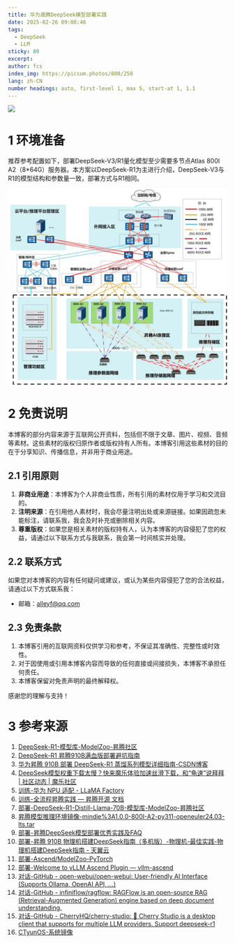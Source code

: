 ```yaml
---
title: 华为晟腾DeepSeek模型部署实践
date: 2025-02-26 09:08:46
tags:
  - DeepSeek
  - LLM
sticky: 80
excerpt: 
author: fcs
index_img: https://picsum.photos/800/250
lang: zh-CN
number headings: auto, first-level 1, max 5, start-at 1, 1.1
---
```


![](https://picsum.photos/800/250)

# 1 环境准备

推荐参考配置如下，部署DeepSeek-V3/R1量化模型至少需要多节点Atlas 800I A2（8*64G）服务器。本方案以DeepSeek-R1为主进行介绍，DeepSeek-V3与R1的模型结构和参数量一致，部署方式与R1相同。

![|475](https://raw.githubusercontent.com/Alleyf/PictureMap/main/blog/20250226091008107.png)

# 2 免责说明

本博客的部分内容来源于互联网公开资料，包括但不限于文章、图片、视频、音频等素材。这些素材的版权归原作者或版权持有人所有。本博客引用这些素材的目的在于分享知识、传播信息，并非用于商业用途。

## 2.1 引用原则

1. **非商业用途**：本博客为个人非商业性质，所有引用的素材仅用于学习和交流目的。
2. **注明来源**：在引用他人素材时，我会尽量注明出处或来源链接。如果因疏忽未能标注，请联系我，我会及时补充或删除相关内容。
3. **尊重版权**：如果您是相关素材的版权持有人，认为本博客的内容侵犯了您的权益，请通过以下联系方式与我联系，我会第一时间核实并处理。

## 2.2 联系方式

如果您对本博客的内容有任何疑问或建议，或认为某些内容侵犯了您的合法权益，请通过以下方式联系我：
- 邮箱：alleyf@qq.com

## 2.3 免责条款

1. 本博客引用的互联网资料仅供学习和参考，不保证其准确性、完整性或时效性。
2. 对于因使用或引用本博客内容而导致的任何直接或间接损失，本博客不承担任何责任。
3. 本博客保留对免责声明的最终解释权。

感谢您的理解与支持！

# 3 参考来源

1. [DeepSeek-R1-模型库-ModelZoo-昇腾社区](https://www.hiascend.com/software/modelzoo/models/detail/68457b8a51324310aad9a0f55c3e56e3)
2. [DeepSeek-R1 昇腾910B满血版部署避坑指南](https://zhuanlan.zhihu.com/p/24200409101)
3. [华为昇腾 910B 部署 DeepSeek-R1 蒸馏系列模型详细指南-CSDN博客](https://blog.csdn.net/MnivL/article/details/145685134)
4. [DeepSeek模型权重下载太慢？快来魔乐体验加速丝滑下载，和“龟速”说拜拜 \| 社区动态 \| 魔乐社区](https://modelers.cn/updates/zh/modelers/20250213-deepseek%E6%9D%83%E9%87%8D%E4%B8%8B%E8%BD%BD/)
5. [训练-华为 NPU 适配 - LLaMA Factory](https://llamafactory.readthedocs.io/zh-cn/latest/advanced/npu.html#id11)
6. [训练-全流程昇腾实践 — 昇腾开源 文档](https://ascend.github.io/docs/sources/llamafactory/example.html)
7. [部署-DeepSeek-R1-Distill-Llama-70B-模型库-ModelZoo-昇腾社区](https://www.hiascend.com/software/modelzoo/models/detail/ee3f9897743a4341b43710f8d204733a)
8. [昇腾模型推理环境镜像-mindie%3A1.0.0-800I-A2-py311-openeuler24.03-lts.tar](https://obs-whaicc-fae-public.obs.cn-central-221.ovaijisuan.com/share/mindie%3A1.0.0-800I-A2-py311-openeuler24.03-lts.tar)
9. [部署-昇腾DeepSeek模型部署优秀实践及FAQ](https://mp.weixin.qq.com/s/OA2tfvChRB9fektSI7xWUw)
10. [部署-昇腾 910B 物理机搭建DeepSeek指南（多机版）-物理机-最佳实践-物理机搭建DeepSeek指南 - 天翼云](https://www.ctyun.cn/document/10027724/10948277)
11. [部署-Ascend/ModelZoo-PyTorch](https://gitee.com/ascend/ModelZoo-PyTorch/tree/master/MindIE/LLM/DeepSeek/DeepSeek-R1#deepseek-r1)
12. [部署-Welcome to vLLM Ascend Plugin — vllm-ascend](https://vllm-ascend.readthedocs.io/en/latest/)
13. [对话-GitHub - open-webui/open-webui: User-friendly AI Interface (Supports Ollama, OpenAI API, ...)](https://github.com/open-webui/open-webui)
14. [对话-GitHub - infiniflow/ragflow: RAGFlow is an open-source RAG (Retrieval-Augmented Generation) engine based on deep document understanding.](https://github.com/infiniflow/ragflow)
15. [对话-GitHub - CherryHQ/cherry-studio: 🍒 Cherry Studio is a desktop client that supports for multiple LLM providers. Support deepseek-r1](https://github.com/CherryHQ/cherry-studio)
16. [CTyunOS-系统镜像](https://repo.ctyun.cn/#/product/mirrorWarehouseDetails?name=ctyunos-22.06&activeName=GetISO)
